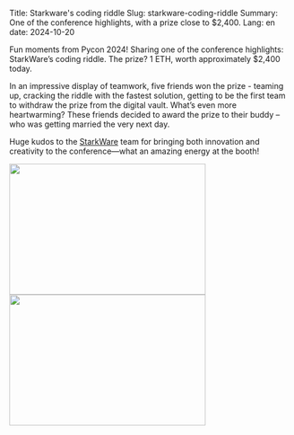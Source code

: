 Title: Starkware's coding riddle
Slug: starkware-coding-riddle
Summary: One of the conference highlights, with a prize close to $2,400.
Lang: en
date: 2024-10-20

Fun moments from Pycon 2024! Sharing one of the conference highlights:
StarkWare’s coding riddle. The prize? 1 ETH, worth approximately
$2,400 today.

In an impressive display of teamwork, five friends won the prize -
teaming up, cracking the riddle with the fastest solution, getting to
be the first team to withdraw the prize from the digital vault. What’s
even more heartwarming? These friends decided to award the prize to
their buddy – who was getting married the very next day.

Huge kudos to the
[StarkWare](https://www.linkedin.com/company/starkware/) team for
bringing both innovation and creativity to the conference—what an
amazing energy at the booth!

<img src="{static}/images/starkware-booth.jpeg" width="350" height="233">
<img src="{static}/images/starkware-winning-team.jpeg" width="350" height="233">

